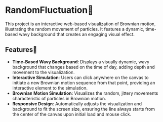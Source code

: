 # RandomFluctuation🫧

This project is an interactive web-based visualization of Brownian motion, illustrating the random movement of particles. It features a dynamic, time-based wavy background that creates an engaging visual effect.

## Features🎇

- **Time-Based Wavy Background**: Displays a visually dynamic, wavy background that changes based on the time of day, adding depth and movement to the visualization.
- **Interactive Simulation**: Users can click anywhere on the canvas to initiate a new Brownian motion sequence from that point, providing an interactive element to the simulation.
- **Brownian Motion Simulation**: Visualizes the random, jittery movements characteristic of particles in Brownian motion.
- **Responsive Design**: Automatically adjusts the visualization and background to fit the screen size, ensuring the line always starts from the center of the canvas upon initial load and mouse click.
